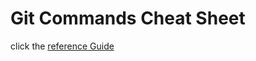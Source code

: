 # Git Commands Cheat Sheet

click the [reference Guide](https://github.com/Angryl/git-demo/blob/master/git-commands.md)
